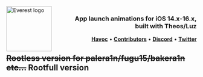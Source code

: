 <picture>
	<source media="(prefers-color-scheme: light)" srcset="https://repo.chr1s.dev/assets/Everest/everest_dark-min.png">
	<img align="left" height="120" src="https://repo.chr1s.dev/assets/Everest/everest_light-min.png" alt="Everest logo" style="float: left;"/>
</picture>
<h3 align="right">App launch animations for iOS 14.x-16.x, <br>built with Theos/Luz</h3> 

<p align="right" >
  <strong><a href="https://havoc.app/package/everest">Havoc</a></strong>
  •
  <strong><a href="https://github.com/ChristopherA8/everest/graphs/contributors">Contributors</a></strong>
  •
  <strong><a href="https://discord.gg/EKZyXfM">Discord</a></strong>
  •
  <strong><a href="https://twitter.com/ChristopherA8">Twitter</a></strong>
</p>
<div class="clear"></div>

## ~~Rootless version for palera1n/fugu15/bakera1n etc...~~ Rootfull version
